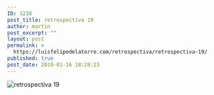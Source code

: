 ```yaml
---
ID: 1238
post_title: retrospectiva 19
author: martin
post_excerpt: ""
layout: post
permalink: >
  https://luisfelipedelatorre.com/retrospectiva/retrospectiva-19/
published: true
post_date: 2019-01-16 18:28:23
---
```

<p><img src="https://luisfelipedelatorre.com/wp-content/uploads/2019/01/retrospectiva-19.jpg" alt="retrospectiva 19"/></p>